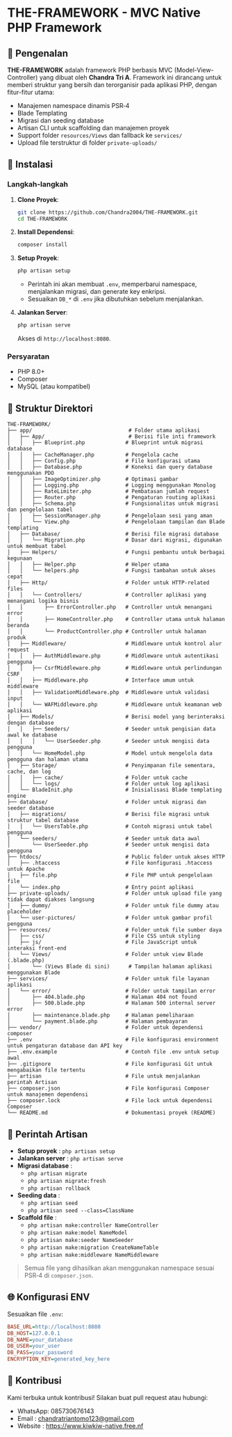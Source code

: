 # THE-FRAMEWORK - MVC Native PHP Framework

## 📌 Pengenalan

**THE-FRAMEWORK** adalah framework PHP berbasis MVC (Model-View-Controller) yang dibuat oleh **Chandra Tri A**. Framework ini dirancang untuk memberi struktur yang bersih dan terorganisir pada aplikasi PHP, dengan fitur-fitur utama:

- Manajemen namespace dinamis PSR‑4
- Blade Templating
- Migrasi dan seeding database
- Artisan CLI untuk scaffolding dan manajemen proyek
- Support folder `resources/Views` dan fallback ke `services/`
- Upload file terstruktur di folder `private-uploads/`

## 🚀 Instalasi

### Langkah-langkah

1. **Clone Proyek**:
   ```bash
   git clone https://github.com/Chandra2004/THE-FRAMEWORK.git
   cd THE-FRAMEWORK
   ```

2. **Install Dependensi**:
   ```bash
   composer install
   ```

3. **Setup Proyek**:
   ```bash
   php artisan setup
   ```
   - Perintah ini akan membuat `.env`, memperbarui namespace, menjalankan migrasi, dan generate key enkripsi.
   - Sesuaikan `DB_*` di `.env` jika dibutuhkan sebelum menjalankan.

4. **Jalankan Server**:
   ```bash
   php artisan serve
   ```
   Akses di `http://localhost:8080`.

### Persyaratan
- PHP 8.0+
- Composer
- MySQL (atau kompatibel)

## 📂 Struktur Direktori

```
THE-FRAMEWORK/
├── app/                               # Folder utama aplikasi
│   ├── App/                           # Berisi file inti framework
│   │   ├── Blueprint.php             # Blueprint untuk migrasi database
│   │   ├── CacheManager.php          # Pengelola cache
│   │   ├── Config.php                # File konfigurasi utama
│   │   ├── Database.php              # Koneksi dan query database menggunakan PDO
│   │   ├── ImageOptimizer.php        # Optimasi gambar
│   │   ├── Logging.php               # Logging menggunakan Monolog
│   │   ├── RateLimiter.php           # Pembatasan jumlah request
│   │   ├── Router.php                # Pengaturan routing aplikasi
│   │   ├── Schema.php                # Fungsionalitas untuk migrasi dan pengelolaan tabel
│   │   ├── SessionManager.php        # Pengelolaan sesi yang aman
│   │   └── View.php                  # Pengelolaan tampilan dan Blade templating
│   ├── Database/                     # Berisi file migrasi database
│   │   └── Migration.php             # Dasar dari migrasi, digunakan untuk membuat tabel
│   ├── Helpers/                      # Fungsi pembantu untuk berbagai kegunaan
│   │   ├── Helper.php                # Helper utama
│   │   └── helpers.php               # Fungsi tambahan untuk akses cepat
│   ├── Http/                         # Folder untuk HTTP-related files
│   │   └── Controllers/              # Controller aplikasi yang menangani logika bisnis
│   │       ├── ErrorController.php   # Controller untuk menangani error
│   │       ├── HomeController.php    # Controller utama untuk halaman beranda
│   │       └── ProductController.php # Controller untuk halaman produk
│   ├── Middleware/                   # Middleware untuk kontrol alur request
│   │   ├── AuthMiddleware.php        # Middleware untuk autentikasi pengguna
│   │   ├── CsrfMiddleware.php        # Middleware untuk perlindungan CSRF
│   │   ├── Middleware.php            # Interface umum untuk middleware
│   │   ├── ValidationMiddleware.php  # Middleware untuk validasi input
│   │   └── WAFMiddleware.php         # Middleware untuk keamanan web aplikasi
│   ├── Models/                       # Berisi model yang berinteraksi dengan database
│   │   ├── Seeders/                  # Seeder untuk pengisian data awal ke database
│   │   │   └── UserSeeder.php        # Seeder untuk mengisi data pengguna
│   │   └── HomeModel.php             # Model untuk mengelola data pengguna dan halaman utama
│   ├── Storage/                      # Penyimpanan file sementara, cache, dan log
│   │   ├── cache/                    # Folder untuk cache
│   │   └── logs/                     # Folder untuk log aplikasi
│   └── BladeInit.php                 # Inisialisasi Blade templating engine
├── database/                         # Folder untuk migrasi dan seeder database
│   ├── migrations/                   # Berisi file migrasi untuk struktur tabel database
│   │   └── UsersTable.php            # Contoh migrasi untuk tabel pengguna
│   └── seeders/                      # Seeder untuk data awal
│       └── UserSeeder.php            # Seeder untuk mengisi data pengguna
├── htdocs/                           # Public folder untuk akses HTTP
│   ├── .htaccess                     # File konfigurasi .htaccess untuk Apache
│   ├── file.php                      # File PHP untuk pengelolaan file
│   └── index.php                     # Entry point aplikasi
├── private-uploads/                  # Folder untuk upload file yang tidak dapat diakses langsung
│   ├── dummy/                        # Folder untuk file dummy atau placeholder
│   └── user-pictures/                # Folder untuk gambar profil pengguna
├── resources/                        # Folder untuk file sumber daya
│   ├── css/                          # File CSS untuk styling
│   ├── js/                           # File JavaScript untuk interaksi front-end
│   └── Views/                        # Folder untuk view Blade (.blade.php)
│       └── (Views Blade di sini)      # Tampilan halaman aplikasi menggunakan Blade
├── services/                         # Folder untuk file layanan aplikasi
│   └── error/                        # Folder untuk tampilan error
│       ├── 404.blade.php             # Halaman 404 not found
│       ├── 500.blade.php             # Halaman 500 internal server error
│       ├── maintenance.blade.php     # Halaman pemeliharaan
│       └── payment.blade.php         # Halaman pembayaran
├── vendor/                           # Folder untuk dependensi composer
├── .env                              # File konfigurasi environment untuk pengaturan database dan API key
├── .env.example                      # Contoh file .env untuk setup awal
├── .gitignore                        # File konfigurasi Git untuk mengabaikan file tertentu
├── artisan                           # File untuk menjalankan perintah Artisan
├── composer.json                     # File konfigurasi Composer untuk manajemen dependensi
├── composer.lock                     # File lock untuk dependensi Composer
└── README.md                         # Dokumentasi proyek (README)

```

## 🔧 Perintah Artisan

- **Setup proyek**        : `php artisan setup`
- **Jalankan server**     : `php artisan serve`
- **Migrasi database**    :
  - `php artisan migrate`
  - `php artisan migrate:fresh`
  - `php artisan rollback`
- **Seeding data**        :
  - `php artisan seed`
  - `php artisan seed --class=ClassName`
- **Scaffold file**       :
  - `php artisan make:controller NameController`
  - `php artisan make:model NameModel`
  - `php artisan make:seeder NameSeeder`
  - `php artisan make:migration CreateNameTable`
  - `php artisan make:middleware NameMiddleware`

> Semua file yang dihasilkan akan menggunakan namespace sesuai PSR‑4 di `composer.json`.

## 🌐 Konfigurasi ENV

Sesuaikan file `.env`:
```ini
BASE_URL=http://localhost:8080
DB_HOST=127.0.0.1
DB_NAME=your_database
DB_USER=your_user
DB_PASS=your_password
ENCRYPTION_KEY=generated_key_here
```

## 🤝 Kontribusi

Kami terbuka untuk kontribusi! Silakan buat pull request atau hubungi:

- WhatsApp: 085730676143
- Email   : chandratriantomo123@gmail.com
- Website : https://www.kiwkiw-native.free.nf